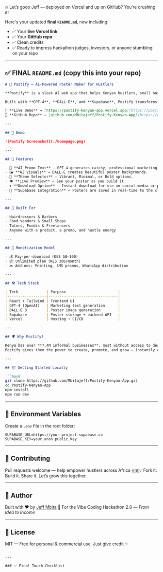 🔥 Let’s gooo Jeff — deployed on Vercel and up on GitHub? You’re crushing it!

Here's your updated **final `README.md`**, now including:

* ✅ Your **live Vercel link**
* ✅ Your **GitHub repo**
* ✅ Clean credits
* ✅ Ready to impress hackathon judges, investors, or anyone stumbling on your repo

---

## ✅ FINAL `README.md` (copy this into your repo)

````markdown
# 🎨 Postify — AI-Powered Poster Maker for Hustlers

**Postify** is a sleek AI web app that helps Kenyan hustlers, small businesses, and solopreneurs design stunning promotional posters in seconds — no design skills required.

Built with **GPT-4**, **DALL·E**, and **Supabase**, Postify transforms a simple promo idea into a downloadable, share-ready poster. From shop owners to side hustlers, anyone can create professional designs with just a few clicks.

🔗 **Live Demo** → [https://postify-kenyan-app.vercel.app](https://postify-kenyan-app.vercel.app)  
📂 **GitHub Repo** → [github.com/Mbitajeff/Postify-Kenyan-App](https://github.com/Mbitajeff/Postify-Kenyan-App)

---

## 📸 Demo

![Postify Screenshot](./homepage.png)

---

## 🚀 Features

- 📝 **AI Promo Text** – GPT-4 generates catchy, professional marketing lines.
- 🖼️ **AI Visuals** – DALL·E creates beautiful poster backgrounds.
- 🎨 **Theme Selector** – Vibrant, Minimal, or Bold options.
- 👁️ **Live Preview** – See your poster as you build it.
- ⬇️ **Download Option** – Instant download for use on social media or print.
- 💾 **Supabase Integration** – Posters are saved in real-time to the cloud.

---

## 💼 Built For

- Hairdressers & Barbers
- Food Vendors & Small Shops
- Tutors, Fundis & Freelancers
- Anyone with a product, a promo, and hustle energy

---

## 🤑 Monetization Model

- 💰 Pay-per-download (KES 50–100)
- 📦 Unlimited plan (KES 300/month)
- 🔜 Add-ons: Printing, SMS promos, WhatsApp distribution

---

## 🛠 Tech Stack

| Tech             | Purpose                        |
|------------------|--------------------------------|
| React + Tailwind | Frontend UI                    |
| GPT-4 (OpenAI)   | Marketing text generation      |
| DALL·E 3         | Poster image generation        |
| Supabase         | Poster storage + backend API   |
| Vercel           | Hosting + CI/CD                |

---

## 🌍 Why Postify?

Kenya has over **7.4M informal businesses**, most without access to design tools or professional designers.  
Postify gives them the power to create, promote, and grow — instantly and affordably.

---

## 📦 Getting Started Locally

```bash
git clone https://github.com/Mbitajeff/Postify-Kenyan-App.git
cd Postify-Kenyan-App
npm install
npm run dev
````

---

## 🧠 Environment Variables

Create a `.env` file in the root folder:

```env
SUPABASE_URL=https://your-project.supabase.co
SUPABASE_KEY=your_anon_public_key
```

---

## 🤝 Contributing

Pull requests welcome — help empower hustlers across Africa 🇰🇪💡
Fork it. Build it. Share it. Let’s grow this together.

---

## 👋 Author

Built with ❤️ by [Jeff Mbita](https://github.com/Mbitajeff)
🎯 For the Vibe Coding Hackathon 2.0 — *From Idea to Income*

---

## 📢 License

MIT — Free for personal & commercial use. Just give credit ✨

```

---

### ✅ Final Touch Checklist
